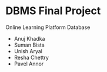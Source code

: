 # DBMS Final Project

Online Learning Platform Database

- Anuj Khadka
- Suman Bista
- Unish Aryal
- Resha Chettry
- Pavel Annor
